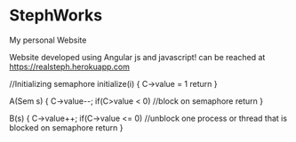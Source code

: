 # StephWorks
My personal Website

Website developed using Angular js and javascript!
can be reached at https://realsteph.herokuapp.com









//Initializing semaphore
initialize(i)
{
    C->value = 1
    return
}

A(Sem s)
{
    C->value--;
    if(C>value < 0)
	//block on semaphore
    return
}

B(s)
{
    C->value++;
    if(C->value <= 0)
	//unblock one process or thread that is blocked on semaphore
    return
}

